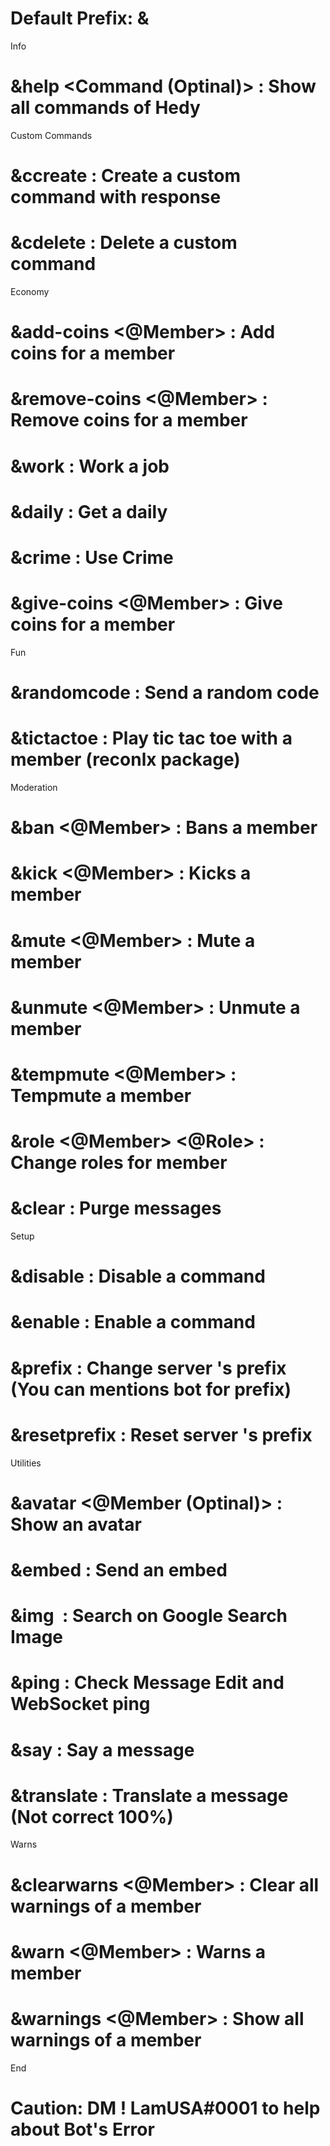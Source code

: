 # Default Prefix: &
Info
# &help <Command (Optinal)> : Show all commands of Hedy
Custom Commands
# &ccreate <Command Name> <Command Response> : Create a custom command with response
# &cdelete <Command Name> : Delete a custom command
Economy
# &add-coins <@Member> <Coins> : Add coins for a member
# &remove-coins <@Member> <Coins> : Remove coins for a member
# &work : Work a job
# &daily : Get a daily
# &crime : Use Crime
# &give-coins <@Member> <Coins> : Give coins for a member
Fun
# &randomcode : Send a random code
# &tictactoe : Play tic tac toe with a member (reconlx package)
Moderation
# &ban <@Member> <Reason> : Bans a member
# &kick <@Member> <Reason> : Kicks a member
# &mute <@Member> <Reason> : Mute a member
# &unmute <@Member> <Reason> : Unmute a member
# &tempmute <@Member> <Reason> : Tempmute a member
# &role <@Member> <@Role> : Change roles for member
# &clear <Amount> : Purge messages
Setup
# &disable <Command> : Disable a command
# &enable <Command> : Enable a command
# &prefix <Prefix> : Change server 's prefix (You can mentions bot for prefix)
# &resetprefix : Reset server 's prefix
Utilities
# &avatar <@Member (Optinal)> : Show an avatar
# &embed <Color> <Description> : Send an embed
# &img <Image> : Search on Google Search Image
# &ping : Check Message Edit and WebSocket ping
# &say <Message> : Say a message
# &translate <Language Code> <Message> : Translate a message (Not correct 100%)
Warns
# &clearwarns <@Member> : Clear all warnings of a member
# &warn <@Member> : Warns a member
# &warnings <@Member> : Show all warnings of a member
 
End
# Caution: DM ! LamUSA#0001 to help about Bot's Error

